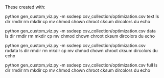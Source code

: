 These created with:

python gen_custom_viz.py -m ssdeep csv_collection/optimization.csv text ls dir rmdir rm mkdir cp mv chmod chown chroot cksum dircolors du echo

python gen_custom_viz.py -m ssdeep csv_collection/optimization.csv data ls dir rmdir rm mkdir cp mv chmod chown chroot cksum dircolors du echo

python gen_custom_viz.py -m ssdeep csv_collection/optimization.csv rodata ls dir rmdir rm mkdir cp mv chmod chown chroot cksum dircolors du echo

python gen_custom_viz.py -m ssdeep csv_collection/optimization.csv full ls dir rmdir rm mkdir cp mv chmod chown chroot cksum dircolors du echo



